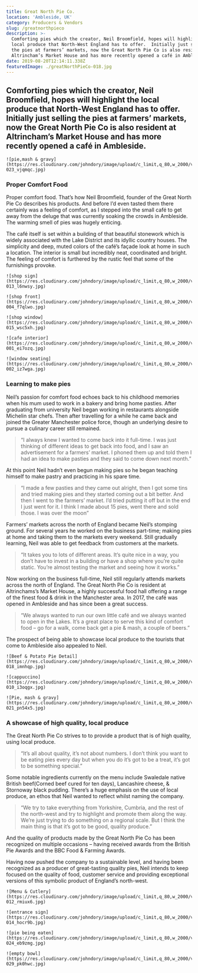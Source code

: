```yaml
---
title: Great North Pie Co.
location: 'Ambleside, UK'
category: Producers & Vendors
slug: /greatnorthpieco
description: >-
  Comforting pies which the creator, Neil Broomfield, hopes will highlight the
  local produce that North-West England has to offer.  Initially just selling
  the pies at farmers’ markets, now the Great North Pie Co is also resident at
  Altrincham’s Market House and has more recently opened a café in Ambleside. 
date: 2019-08-20T12:14:11.338Z
featuredImage: ./greatNorthPieCo-018.jpg
---
```

## Comforting pies which the creator, Neil Broomfield, hopes will highlight the local produce that North-West England has to offer.  Initially just selling the pies at farmers’ markets, now the Great North Pie Co is also resident at Altrincham’s Market House and has more recently opened a café in Ambleside.

```grid|1
![pie,mash & gravy](https://res.cloudinary.com/johndory/image/upload/c_limit,q_80,w_2000/v1568614379/posts/greatnorthpieco/greatNorthPieCo-023_vjqmqc.jpg)
```

### Proper Comfort Food

Proper comfort food. That’s how Neil Broomfield, founder of the Great North Pie Co describes his products.  And before I’d even tasted them there certainly was a feeling of comfort, as I stepped into the small café to get away from the deluge that was currently soaking the crowds in Ambleside.  The warming smell of pies was hugely enticing.

The café itself is set within a building of that beautiful stonework which is widely associated with the Lake District and its idyllic country houses.  The simplicity and deep, muted colors of the café’s façade look at home in such a location.  The interior is small but incredibly neat, coordinated and bright.  The feeling of comfort is furthered by the rustic feel that some of the furnishings provoke.

```grid|2
![shop sign](https://res.cloudinary.com/johndory/image/upload/c_limit,q_80,w_2000/v1568614381/posts/greatnorthpieco/greatNorthPieCo-013_l6nwsy.jpg)

![shop front](https://res.cloudinary.com/johndory/image/upload/c_limit,q_80,w_2000/v1568614385/posts/greatnorthpieco/greatNorthPieCo-004_f7qlwo.jpg)
```

```grid|1
![shop window](https://res.cloudinary.com/johndory/image/upload/c_limit,q_80,w_2000/v1568614385/posts/greatnorthpieco/greatNorthPieCo-015_wsc5xh.jpg)
```

```grid|2
![cafe interior](https://res.cloudinary.com/johndory/image/upload/c_limit,q_80,w_2000/v1568614383/posts/greatnorthpieco/greatNorthPieCo-001_ei7ozq.jpg)

![window seating](https://res.cloudinary.com/johndory/image/upload/c_limit,q_80,w_2000/v1568614376/posts/greatnorthpieco/greatNorthPieCo-002_iz7wga.jpg)
```

### Learning to make pies

Neil’s passion for comfort food echoes back to his childhood memories when his mum used to work in a bakery and bring home pasties.  After graduating from university Neil began working in restaurants alongside Michelin star chefs.  Then after travelling for a while he came back and joined the Greater Manchester police force, though an underlying desire to pursue a culinary career still remained. 

> “I always knew I wanted to come back into it full-time.  I was just thinking of different ideas to get back into food, and I saw an advertisement for a farmers’ market.  I phoned them up and told them I had an idea to make pasties and they said to come down next month.”

At this point Neil hadn’t even begun making pies so he began teaching himself to make pastry and practicing in his spare time.

> “I made a few pasties and they came out alright, then I got some tins and tried making pies and they started coming out a bit better.  And then I went to the farmers’ market. I’d tried putting it off but in the end I just went for it.  I think I made about 15 pies, went there and sold those.  I was over the moon”

Farmers’ markets across the north of England became Neil’s stomping ground.  For several years he worked on the business part-time; making pies at home and taking them to the markets every weekend.  Still gradually learning, Neil was able to get feedback from customers at the markets.

> “It takes you to lots of different areas. It’s quite nice in a way, you don’t have to invest in a building or have a shop where you’re quite static.  You’re almost testing the market and seeing how it works.”

Now working on the business full-time, Neil still regularly attends markets across the north of England.  The Great North Pie Co is resident at Altrinchams’s Market House, a highly successful food hall offering a range of the finest food & drink in the Manchester area.  In 2017, the café was opened in Ambleside and has since been a great success.

> “We always wanted to run our own little café and we always wanted to open in the Lakes. It’s a great place to serve this kind of comfort food – go for a walk, come back get a pie & mash, a couple of beers.”

The prospect of being able to showcase local produce to the tourists that come to Ambleside also appealed to Neil.

```grid|1
![Beef & Potato Pie Detail](https://res.cloudinary.com/johndory/image/upload/c_limit,q_80,w_2000/v1568614378/posts/greatnorthpieco/greatNorthPieCo-018_imnhqp.jpg)
```

```grid|2
![cappuccino](https://res.cloudinary.com/johndory/image/upload/c_limit,q_80,w_2000/v1568614382/posts/greatnorthpieco/greatNorthPieCo-010_i3oqgx.jpg)

![Pie, mash & gravy](https://res.cloudinary.com/johndory/image/upload/c_limit,q_80,w_2000/v1568614377/posts/greatnorthpieco/greatNorthPieCo-021_pn54x5.jpg)
```

### A showcase of high quality, local produce

The Great North Pie Co strives to to provide a product that is of high quality, using local produce.

> “It’s all about quality, it’s not about numbers.  I don’t think you want to be eating pies every day but when you do it’s got to be a treat, it’s got to be something special.”

Some notable ingredients currently on the menu include Swaledale native British beef(Corned beef cured for ten days), Lancashire cheese, & Stornoway black pudding.  There’s a huge emphasis on the use of local produce, an ethos that Neil wanted to reflect whilst naming the company.

> “We try to take everything from Yorkshire, Cumbria, and the rest of the north-west and try to highlight and promote them along the way.  We’re just trying to do something on a regional scale.  But I think the main thing is that it’s got to be good, quality produce.”

And the quality of products made by the Great North Pie Co has been recognized on multiple occasions – having received awards from the British Pie Awards and the BBC Food & Farming Awards.

Having now pushed the company to a sustainable level, and having been recognized as a producer of great-tasting quality pies, Neil intends to keep focused on the quality of food, customer service and providing exceptional versions of this symbolic product of England’s north-west.

```grid|2
![Menu & Cutlery](https://res.cloudinary.com/johndory/image/upload/c_limit,q_80,w_2000/v1568614379/posts/greatnorthpieco/greatNorthPieCo-012_rmiux6.jpg)

![entrance sign](https://res.cloudinary.com/johndory/image/upload/c_limit,q_80,w_2000/v1568614382/posts/greatnorthpieco/greatNorthPieCo-014_hocr9b.jpg)
```

```grid|2
![pie being eaten](https://res.cloudinary.com/johndory/image/upload/c_limit,q_80,w_2000/v1568614383/posts/greatnorthpieco/greatNorthPieCo-024_eb9zmg.jpg)

![empty bowl](https://res.cloudinary.com/johndory/image/upload/c_limit,q_80,w_2000/v1568614383/posts/greatnorthpieco/greatNorthPieCo-029_pk0hwc.jpg)
```
